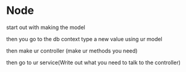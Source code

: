 # Node

start out with making the model 

then you go to the db context type a new value using ur model

then make ur controller (make ur methods you need)

then go to ur service(Write out what you need to talk to the controller)
